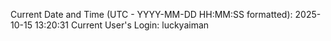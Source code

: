 Current Date and Time (UTC - YYYY-MM-DD HH:MM:SS formatted): 2025-10-15 13:20:31
Current User's Login: luckyaiman
